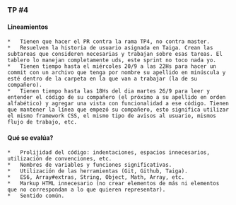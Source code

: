 ### TP #4

#### Lineamientos

    *   Tienen que hacer el PR contra la rama TP4, no contra master.
    *   Resuelven la historia de usuario asignada en Taiga. Crean las subtareas que consideren necesarias y trabajan sobre esas tareas. El tablero lo manejan completamente uds, este sprint no toco nada yo.
    *   Tienen tiempo hasta el miércoles 20/9 a las 22Hs para hacer un commit con un archivo que tenga por nombre su apellido en minúscula y esté dentro de la carpeta en la que van a trabajar (la de su compañero).
    *   Tienen tiempo hasta las 18Hs del dia martes 26/9 para leer y entender el código de su compañero (el próximo a su apellido en orden alfabético) y agregar una vista con funcionalidad a ese código. Tienen que mantener la línea que empezó su compañero, esto significa utilizar el mismo framework CSS, el mismo tipo de avisos al usuario, mismos flujo de trabajo, etc.

#### Qué se evalúa?
    *   Prolijidad del código: indentaciones, espacios innecesarios, utilización de convenciones, etc.
    *   Nombres de variables y funciones significativas.
    *   Utilización de las herramientas (Git, Github, Taiga).
    *   ES6, Array#extras, String, Object, Math, Array, etc.
    *   Markup HTML innecesario (no crear elementos de más ni elementos que no correspondan a lo que quieren representar).
    *   Sentido común.